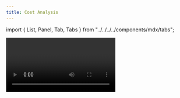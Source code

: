 ```yaml
---
title: Cost Analysis
---
```


import { List, Panel, Tab, Tabs } from "../../../../components/mdx/tabs";

<Video videoId="R6Rq4kU_GfM" />

Cost analysis is a useful tool to make your API more secure. With Hot Chocolate, static cost analysis is built in, and is based on the draft [IBM Cost Analysis specification](https://ibm.github.io/graphql-specs/cost-spec.html).

# Directives

## Cost directive

The purpose of the `@cost` directive is to define a weight for GraphQL types, fields, and arguments. Static analysis can use these weights when calculating the overall cost of a query or response.

The `weight` argument defines what value to add to the overall cost for every
appearance, or possible appearance, of a type, field, argument, etc.

The `@cost` directive can be applied to argument definitions, enums, field definitions, input field definitions, object types, and scalars.

## List Size directive

The purpose of the `@listSize` directive is to either inform the static analysis about the size of returned lists (if that information is statically available), or to point the analysis to where to find that information.

- The `assumedSize` argument can be used to statically define the maximum length of a list returned by a field.
- The `slicingArguments` argument can be used to define which of the field's arguments with numeric type are slicing arguments, so that their value determines the size of the list returned by that field. It may specify a list of multiple slicing arguments.
- The `sizedFields` argument can be used to define that the value of the `assumedSize` argument or of a slicing argument does not affect the size of a list returned by a field itself, but that of a list returned by one of its sub-fields.
- The `requireOneSlicingArgument` argument can be used to inform the static analysis that it should expect that exactly one of the defined slicing arguments is present in a query. If that is not the case (i.e., if none or multiple slicing arguments are present), the static analysis will throw an error.

The `@listSize` directive can only be applied to field definitions.

# Defaults

By default, Hot Chocolate will apply a cost weight of `10` to async resolvers, `1` to composite types, and `0` to scalar fields.

Filtering and sorting field arguments and operations also have default cost weights, as shown in their respective [Options](#options) section below.

Finally, resolvers using pagination will have list size settings applied automatically:

<Tabs defaultValue={"connection"}>
  <List>
    <Tab value="connection">Connection</Tab>
    <Tab value="offset">Offset</Tab>
  </List>

  <Panel value="connection">

  ```graphql
  books(first: Int, after: String, last: Int, before: String): BooksConnection
    @listSize(
      assumedSize: 50
      slicingArguments: ["first", "last"]
      sizedFields: ["edges", "nodes"]
    )
    @cost(weight: "10")
  ```

  </Panel>
  <Panel value="offset">

  ```graphql
  books(skip: Int, take: Int): BooksCollectionSegment
    @listSize(
      assumedSize: 50
      slicingArguments: ["take"]
      sizedFields: ["items"]
    )
    @cost(weight: "10")
  ```

  </Panel>
</Tabs>

# Applying a cost weight

<ExampleTabs>

<Implementation>

When using an implementation-first approach, apply the `Cost` attribute to the query resolver.

```csharp
[QueryType]
public static class Query
{
    [Cost(100)]
    public static Book GetBook() => new("C# in depth.", new Author("Jon Skeet"));
}
```

</Implementation>

<Code>

When using a code-first implementation, invoke the `Cost` method on the `IObjectFieldDescriptor`.

```csharp
public sealed class QueryType : ObjectType
{
    protected override void Configure(IObjectTypeDescriptor descriptor)
    {
        descriptor.Name(OperationTypeNames.Query);

        descriptor
            .Field("book")
            .Resolve(_ => new Book("C# in depth.", new Author("Jon Skeet")))
            .Cost(100);
    }
}
```

</Code>

<Schema>

When using a schema-first implementation, apply the `@cost` directive to the field.

```csharp
builder.Services
    .AddGraphQLServer()
    .AddDocumentFromString(
        """
        type Query {
            book: Book @cost(weight: "100")
        }

        type Book {
            title: String!
            author: Author!
        }

        type Author {
            name: String!
        }
        """)
    .BindRuntimeType<Query>();

public sealed class Query
{
    public Book GetBook() => new("C# in depth.", new Author("Jon Skeet"));
}
```

</Schema>

</ExampleTabs>

# Applying list size settings

<ExampleTabs>

<Implementation>

When using an implementation-first approach, apply the `ListSize` attribute to a query resolver returning a list of items.

```csharp
[QueryType]
public static class Query
{
    [ListSize(
        AssumedSize = 100,
        SlicingArguments = ["first", "last"],
        SizedFields = ["edges", "nodes"],
        RequireOneSlicingArgument = false)]
    public static IEnumerable<Book> GetBooks()
        => [new("C# in depth.", new Author("Jon Skeet"))];
}
```

</Implementation>

<Code>

When using a code-first implementation, invoke the `ListSize` method on the `IObjectFieldDescriptor`.

```csharp
public sealed class QueryType : ObjectType
{
    protected override void Configure(IObjectTypeDescriptor descriptor)
    {
        descriptor.Name(OperationTypeNames.Query);

        descriptor
            .Field("books")
            .Resolve<IEnumerable<Book>>(
                _ => [new Book("C# in depth.", new Author("Jon Skeet"))])
            .ListSize(
                assumedSize: 100,
                slicingArguments: ["first", "last"],
                sizedFields: ["edges", "nodes"],
                requireOneSlicingArgument: false);
    }
}
```

</Code>

<Schema>

When using a schema-first implementation, apply the `@listSize` directive to a field returning a list of items.

```csharp
builder.Services
    .AddGraphQLServer()
    .AddDocumentFromString(
        """
        type Query {
            books: [Book!]!
                @listSize(
                    assumedSize: 100,
                    slicingArguments: ["first", "last"],
                    sizedFields: ["edges", "nodes"],
                    requireOneSlicingArgument: false
                )
        }

        type Book {
            title: String!
            author: Author!
        }

        type Author {
            name: String!
        }
        """)
    .BindRuntimeType<Query>();

public sealed class Query
{
    public IEnumerable<Book> GetBooks()
        => [new("C# in depth.", new Author("Jon Skeet"))];
}
```

</Schema>

</ExampleTabs>

# Cost metrics

Cost metrics include two properties, `FieldCost` and `TypeCost`:

- `FieldCost` represents the execution impact on the server.
- `TypeCost` represents the data impact on the server (instantiated objects).

## Accessing cost metrics

To access the cost metrics via the `IResolverContext` or `IMiddlewareContext`, use the context data key `WellKnownContextData.CostMetrics`:

<Tabs defaultValue={"resolver"}>
  <List>
    <Tab value="resolver">Resolver</Tab>
    <Tab value="middleware">Middleware</Tab>
  </List>

  <Panel value="resolver">

  ```csharp
  public static Book GetBook(IResolverContext resolverContext)
  {
      const string key = WellKnownContextData.CostMetrics;
      var costMetrics = (CostMetrics)resolverContext.ContextData[key]!;

      double fieldCost = costMetrics.FieldCost;
      double typeCost = costMetrics.TypeCost;

      // ...
  }
  ```

  </Panel>
  <Panel value="middleware">

  ```csharp
  public static class MyMiddlewareObjectFieldDescriptorExtension
  {
      public static IObjectFieldDescriptor UseMyMiddleware(
          this IObjectFieldDescriptor descriptor)
      {
          return descriptor
              .Use(next => async context =>
              {
                  const string key = WellKnownContextData.CostMetrics;
                  var costMetrics = (CostMetrics)context.ContextData[key]!;

                  double fieldCost = costMetrics.FieldCost;
                  double typeCost = costMetrics.TypeCost;

                  await next(context);
              });
      }
  }
  ```

  </Panel>
</Tabs>

## Reporting cost metrics

To output the cost metrics, set an HTTP header named `GraphQL-Cost` with one of the following values:

| Value      | Description                                                            |
|------------|------------------------------------------------------------------------|
| `report`   | The request is executed, and the costs are reported in the response.   |
| `validate` | The costs are reported in the response, without executing the request. |

> Note: When using `validate`, Nitro will currently _not_ display the response in the `Response` pane. Until this is fixed, you can inspect the response body in the request log.

![Reporting costs in Nitro](../../../../images/reporting-costs.webp)

# Cost calculation examples

## Field cost

<Tabs defaultValue={"object"}>
  <List>
    <Tab value="object">Object</Tab>
    <Tab value="connection">Connection</Tab>
  </List>

  <Panel value="object">

  ```graphql
  query {
    book {     # 10 (async resolver)
      title    # 0  (scalar)
      author { # 1  (composite type)
        name   # 0  (scalar)
      }
    }
  }

  # Field cost: 11
  ```

  </Panel>
  <Panel value="connection">

  ```graphql
  query {
    books(first: 50) { # 10 (async resolver)
      edges {          # 1  (composite type)
        node {         # 50 (1 [composite type] x 50 items)
          title        # 0  (scalar)
          author {     # 50 (1 [composite type] x 50 items)
            name       # 0  (scalar)
          }
        }
      }
    }
  }

  # Field cost: 111
  ```

  </Panel>
</Tabs>

## Type cost

<Tabs defaultValue={"object"}>
  <List>
    <Tab value="object">Object</Tab>
    <Tab value="connection">Connection</Tab>
  </List>

  <Panel value="object">

  ```graphql
  query {      # 1 Query
    book {     # 1 Book
      title
      author { # 1 Author
        name
      }
    }
  }

  # Type cost: 3
  ```

  </Panel>
  <Panel value="connection">

  ```graphql
  query {              # 1  Query
    books(first: 50) { # 50 BooksConnections
      edges {          # 1  BooksEdge
        node {         # 50 Books
          title
          author {     # 50 Authors
            name
          }
        }
      }
    }
  }

  # Type cost: 152
  ```

  </Panel>
</Tabs>

# Options

## Cost options

Options for cost analysis.

| Option              | Description                                                   | Default |
|---------------------|---------------------------------------------------------------|---------|
| MaxFieldCost        | Gets or sets the maximum allowed field cost.                  | 1_000   |
| MaxTypeCost         | Gets or sets the maximum allowed type cost.                   | 1_000   |
| EnforceCostLimits   | Defines if the analyzer shall enforce cost limits.            | true    |
| ApplyCostDefaults   | Defines if cost defaults shall be applied to the schema.      | true    |
| DefaultResolverCost | Gets or sets the default cost for an async resolver pipeline. | 10.0    |

Modifying cost options:

```csharp
builder.Services
    .AddGraphQLServer()
    .ModifyCostOptions(options =>
    {
        options.MaxFieldCost = 1_000;
        options.MaxTypeCost = 1_000;
        options.EnforceCostLimits = true;
        options.ApplyCostDefaults = true;
        options.DefaultResolverCost = 10.0;
    });
```

## Filtering cost options

Represents the cost options for filtering.

| Option                              | Description                                                                | Default |
|-------------------------------------|----------------------------------------------------------------------------|---------|
| DefaultFilterArgumentCost           | Gets or sets the default cost for a filter argument.                       | 10.0    |
| DefaultFilterOperationCost          | Gets or sets the default cost for a filter operation.                      | 10.0    |
| DefaultExpensiveFilterOperationCost | Gets or sets the default cost for an expensive filter argument.            | 20.0    |
| VariableMultiplier                  | Gets or sets a multiplier when a variable is used for the filter argument. | 5       |

Modifying filtering cost options:

```csharp
builder.Services
    .AddGraphQLServer()
    .ModifyCostOptions(options =>
    {
        options.Filtering.DefaultFilterArgumentCost = 10.0;
        options.Filtering.DefaultFilterOperationCost = 10.0;
        options.Filtering.DefaultExpensiveFilterOperationCost = 20.0;
        options.Filtering.VariableMultiplier = 5;
    });
```

## Sorting cost options

Represents the cost options for sorting.

| Option                   | Description                                                            | Default |
|--------------------------|------------------------------------------------------------------------|---------|
| DefaultSortArgumentCost  | Gets or sets the default cost for a sort argument.                     | 10.0    |
| DefaultSortOperationCost | Gets or sets the default cost for a sort operation.                    | 10.0    |
| VariableMultiplier       | Gets or sets multiplier when a variable is used for the sort argument. | 5       |

Modifying sorting cost options:

```csharp
builder.Services
    .AddGraphQLServer()
    .ModifyCostOptions(options =>
    {
        options.Sorting.DefaultSortArgumentCost = 10.0;
        options.Sorting.DefaultSortOperationCost = 10.0;
        options.Sorting.VariableMultiplier = 5;
    });
```

# Disabling cost analysis

While we generally don't recommended disabling cost analysis, you may wish to do so if you're using other methods to restrict operation complexity. If that's the case, simply set the `disableCostAnalyzer` option to `true`:

```csharp
builder.Services
    .AddGraphQLServer(disableCostAnalyzer: true)
```
